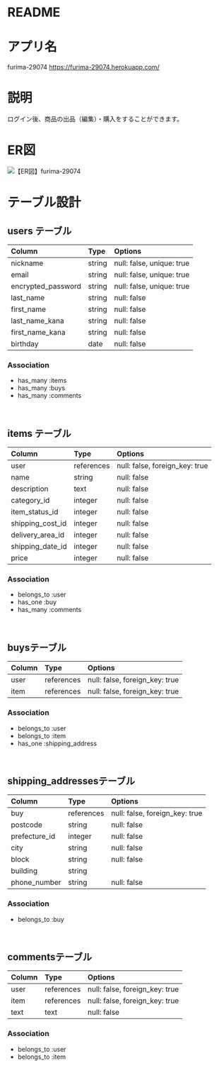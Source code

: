 # README

<!-- This README would normally document whatever steps are necessary to get the
application up and running.
Things you may want to cover:
* Ruby version
* System dependencies
* Configuration
* Database creation
* Database initialization
* How to run the test suite
* Services (job queues, cache servers, search engines, etc.)
* Deployment instructions
* ... -->


# アプリ名
furima-29074
https://furima-29074.herokuapp.com/

# 説明
ログイン後、商品の出品（編集）・購入をすることができます。

<!-- # 使い方 -->
<!-- Coming Soon -->

# ER図
![【ER図】furima-29074](https://user-images.githubusercontent.com/68714247/99961042-180f4200-2dd1-11eb-8d63-0fae13b0f0b9.png)

# テーブル設計

## users テーブル

| Column             | Type     | Options                   |
| :--------          | :-----   | :----------               |
| nickname           | string   | null: false, unique: true |
| email              | string   | null: false, unique: true |
| encrypted_password | string   | null: false, unique: true |
| last_name          | string   | null: false               |
| first_name         | string   | null: false               |
| last_name_kana     | string   | null: false               |
| first_name_kana    | string   | null: false               |
| birthday           | date     | null: false               |


### Association

- has_many :items
- has_many :buys
- has_many :comments

<br>

## items テーブル

| Column           | Type       | Options                        |
| :------          | :------    | :-----------                   |
| user             | references | null: false, foreign_key: true |
| name             | string     | null: false                    |
| description      | text       | null: false                    |
| category_id      | integer    | null: false                    |
| item_status_id   | integer    | null: false                    |
| shipping_cost_id | integer    | null: false                    |
| delivery_area_id | integer    | null: false                    |
| shipping_date_id | integer    | null: false                    |
| price            | integer    | null: false                    |

### Association

- belongs_to  :user
- has_one     :buy
- has_many    :comments

<br>

##  buysテーブル

| Column        | Type       | Options                        |
| :------       | :----------| :------------------------------|
| user          | references | null: false, foreign_key: true |
| item          | references | null: false, foreign_key: true |

### Association

- belongs_to :user
- belongs_to :item
- has_one    :shipping_address

<br>

## shipping_addressesテーブル

| Column        | Type       | Options                        |
| :-------      | :--------- | :------------------------------|
| buy           | references | null: false, foreign_key: true |
| postcode      | string     | null: false                    |
| prefecture_id | integer    | null: false                    |
| city          | string     | null: false                    |
| block         | string     | null: false                    |
| building      | string     |                                |
| phone_number  | string     | null: false                    |

### Association

- belongs_to :buy

<br>

## commentsテーブル

| Column  | Type       | Options                        |
| :-------| :----------| :------------------------------|
| user    | references | null: false, foreign_key: true |
| item    | references | null: false, foreign_key: true |
| text    | text       | null: false                    |

### Association

- belongs_to :user
- belongs_to :item

